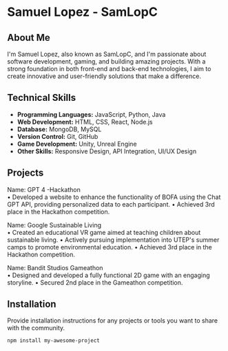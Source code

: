 # Samuel Lopez - SamLopC



## About Me

I'm Samuel Lopez, also known as SamLopC, and I'm passionate about software development, gaming, and building amazing projects. With a strong foundation in both front-end and back-end technologies, I aim to create innovative and user-friendly solutions that make a difference.

## Technical Skills

- **Programming Languages:** JavaScript, Python, Java
- **Web Development:** HTML, CSS, React, Node.js
- **Database:** MongoDB, MySQL
- **Version Control:** Git, GitHub
- **Game Development:** Unity, Unreal Engine
- **Other Skills:** Responsive Design, API Integration, UI/UX Design

## Projects

Name: GPT 4 -Hackathon 		
•	Developed a website to enhance the functionality of BOFA using the Chat GPT API, providing personalized data to each participant.
•	Achieved 3rd place in the Hackathon competition.

Name:	 Google Sustainable Living 	
•	Created an educational VR game aimed at teaching children about sustainable living.
•	Actively pursuing implementation into UTEP's summer camps to promote environmental education.
•	Achieved 3rd place in the Hackathon competition.

Name: Bandit Studios Gameathon        
•	Designed and developed a fully functional 2D game with an engaging storyline.
•	Secured 2nd place in the Gameathon competition.


## Installation

Provide installation instructions for any projects or tools you want to share with the community.

```bash
npm install my-awesome-project
